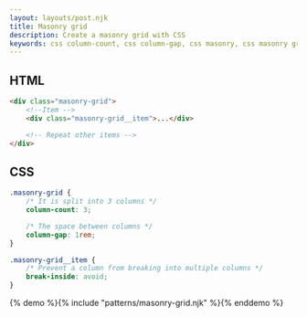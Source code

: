 ```yaml
---
layout: layouts/post.njk
title: Masonry grid
description: Create a masonry grid with CSS
keywords: css column-count, css column-gap, css masonry, css masonry grid
---
```


## HTML

```html
<div class="masonry-grid">
    <!--Item -->
    <div class="masonry-grid__item">...</div>

    <!-- Repeat other items -->
</div>
```

## CSS

```css
.masonry-grid {
    /* It is split into 3 columns */
    column-count: 3;

    /* The space between columns */
    column-gap: 1rem;
}

.masonry-grid__item {
    /* Prevent a column from breaking into multiple columns */
    break-inside: avoid;
}
```

{% demo %}{% include "patterns/masonry-grid.njk" %}{% enddemo %}
